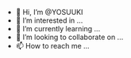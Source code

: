- 👋 Hi, I’m @YOSUUKI
- 👀 I’m interested in ...
- 🌱 I’m currently learning ...
- 💞️ I’m looking to collaborate on ...
- 📫 How to reach me ...

<!---
YOSUUKI/YOSUUKI is a ✨ special ✨ repository because its `README.md` (this file) appears on your GitHub profile.
You can click the Preview link to take a look at your changes.
--->
